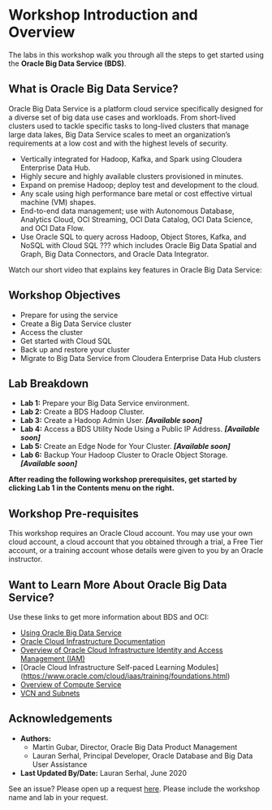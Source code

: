 # Workshop Introduction and Overview                                    

The labs in this workshop walk you through all the steps to get started using the **Oracle Big Data Service (BDS)**.

## What is Oracle Big Data Service?
Oracle Big Data Service is a platform cloud service specifically designed for a diverse set of big data use cases and workloads. From short-lived clusters used to tackle specific tasks to long-lived clusters that manage large data lakes, Big Data Service scales to meet an organization’s requirements at a low cost and with the highest levels of security.

* Vertically integrated for Hadoop, Kafka, and Spark using Cloudera Enterprise Data Hub.
* Highly secure and highly available clusters provisioned in minutes.
* Expand on premise Hadoop; deploy test and development to the cloud.
* Any scale using high performance bare metal or cost effective virtual machine (VM) shapes.
* End-to-end data management; use with Autonomous Database, Analytics Cloud, OCI Streaming, OCI Data Catalog, OCI Data Science, and OCI Data Flow.
* Use Oracle SQL to query across Hadoop, Object Stores, Kafka, and NoSQL with Cloud SQL ???  which includes Oracle Big Data Spatial and Graph, Big Data Connectors, and Oracle Data Integrator.

Watch our short video that explains key features in Oracle Big Data Service:

[](youtube:CAmaIGKkEIE)


## Workshop Objectives
- Prepare for using the service
- Create a Big Data Service cluster
- Access the cluster
- Get started with Cloud SQL
- Back up and restore your cluster
- Migrate to Big Data Service from Cloudera Enterprise Data Hub clusters

## Lab Breakdown
- **Lab 1:** Prepare your Big Data Service environment.
- **Lab 2:** Create a BDS Hadoop Cluster.
- **Lab 3:** Create a Hadoop Admin User. **_[Available soon]_**
- **Lab 4:** Access a BDS Utility Node Using a Public IP Address. **_[Available soon]_**
- **Lab 5:** Create an Edge Node for Your Cluster. **_[Available soon]_**
- **Lab 6:** Backup Your Hadoop Cluster to Oracle Object Storage. **_[Available soon]_**

**After reading the following workshop prerequisites, get started by clicking Lab 1 in the Contents menu on the right.**

## Workshop Pre-requisites
This workshop requires an Oracle Cloud account. You may use your own cloud account, a cloud account that you obtained through a trial, a Free Tier account, or a training account whose details were given to you by an Oracle instructor.


## Want to Learn More About Oracle Big Data Service?

Use these links to get more information about BDS and OCI:

* [Using Oracle Big Data Service](https://docs.oracle.com/en/cloud/paas/big-data-service/user/index.html)
* [Oracle Cloud Infrastructure Documentation](https://docs.cloud.oracle.com/en-us/iaas/Content/GSG/Concepts/baremetalintro.htm)
* [Overview of Oracle Cloud Infrastructure Identity and Access Management (IAM)](https://docs.cloud.oracle.com/en-us/iaas/Content/Identity/Concepts/overview.htm)
* [Oracle Cloud Infrastructure Self-paced Learning Modules] (https://www.oracle.com/cloud/iaas/training/foundations.html)
* [Overview of Compute Service](https://www.oracle.com/pls/topic/lookup?ctx=cloud&id=oci_compute_overview)
* [VCN and Subnets](https://docs.cloud.oracle.com/iaas/Content/Network/Tasks/managingVCNs.htm)


## Acknowledgements

* **Authors:**
    * Martin Gubar, Director, Oracle Big Data Product Management
    * Lauran Serhal, Principal Developer, Oracle Database and Big Data User Assistance
* **Last Updated By/Date:** Lauran Serhal, June 2020

See an issue?  Please open up a request [here](https://github.com/oracle/learning-library/issues).  Please include the workshop name and lab in your request.
